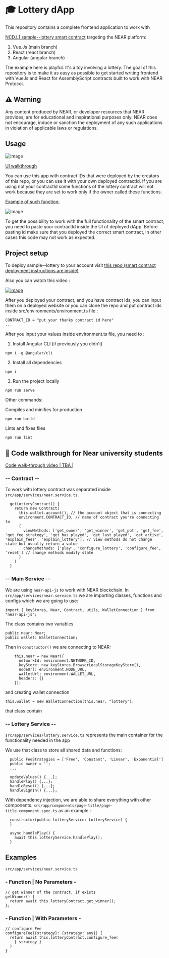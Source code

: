 #  🎓 Lottery dApp
This repository contains a complete frontend application to work with

<a href="https://github.com/Learn-NEAR/NCD.L1.sample--lottery" target="_blank">NCD.L1.sample--lottery smart contract</a> targeting the NEAR platform:
1. Vue.Js (main branch)
2. React (react branch)
3. Angular (angular branch)

The example here is playful. It's a toy involving a lottery.
The goal of this repository is to make it as easy as possible to get started writing frontend with VueJs and React for AssemblyScript contracts built to work with NEAR Protocol.

## ⚠️ Warning
Any content produced by NEAR, or developer resources that NEAR provides, are for educational and inspirational purposes only. NEAR does not encourage, induce or sanction the deployment of any such applications in violation of applicable laws or regulations.

## Usage

![image](https://user-images.githubusercontent.com/38455192/145136911-fe10f671-2137-483a-8326-343f857d095a.png)

<a href="https://www.loom.com/share/835719fe8e2e45c4a2970ed435f62a56" target="_blank">UI walkthrough</a>

You can use this app with contract IDs that were deployed by the creators of this repo,  or you can use it with your own deployed contractId.
If you are using not your contractId some functions of the lottery contract will not work because they are set to work only if the owner called these functions.

<a href="https://github.com/Learn-NEAR/NCD.L1.sample--lottery/blob/680f2bda0c121ad0276513e985ca13ca55dbe5ec/src/lottery/assembly/index.ts#L122" target="_blank">Example of such  function:</a>

![image](https://user-images.githubusercontent.com/38455192/145134082-bb64a93d-cd45-48e3-bd84-b34f366fdbcb.png)

To get the possibility to work with the full functionality of the smart contract, you need to paste your contractId inside the UI of deployed dApp.
Before pasting id make sure that you deployed the correct smart contract, in other cases this code may not work as expected.

## Project setup
To deploy sample--lottery to your account visit <a href="https://github.com/Learn-NEAR/NCD.L1.sample--lottery" target="_blank">this repo (smart contract deployment instructions are inside)</a>

Also you can watch this video :

<a href="https://www.loom.com/share/1060f789861a4652bfef96ef357cdbb3" target="_blank">![image](https://user-images.githubusercontent.com/38455192/169353150-81bf6d02-1a9e-428b-88eb-23f3c2c14328.png)</a>

After you deployed  your contract, and you have contract ids, you can input them on a deployed website or you can clone the repo and put contract ids inside src/environments/environment.ts file :
```
CONTRACT_ID = "put your thanks contract id here"
...
```

After you input your values inside environment.ts file, you need to :
1. Install Angular CLI (if previously you didn't)
```
npm i -g @angular/cli
```

2. Install all dependencies
```
npm i
```
3. Run the project locally
```
npm run serve
```

Other commands:

Compiles and minifies for production
```
npm run build
```
Lints and fixes files
```
npm run lint
```

## 👀 Code walkthrough for Near university students

<a href="https://www.loom.com/share/6a669c2de52d45b9a6b915eeaf89d567" >Code walk-through video | TBA |</a>

### -- Contract --

To work with lottery contract was separated inside ``` src/app/services/near.service.ts```.
```
  getLotteryContract() {
    return new Contract(
      this.wallet.account(), // the account object that is connecting
      environment.CONTRACT_ID, // name of contract you're connecting to
      {
        viewMethods: ['get_owner', 'get_winner', 'get_pot', 'get_fee', 'get_fee_strategy', 'get_has_played', 'get_last_played', 'get_active', 'explain_fees', 'explain_lottery'], // view methods do not change state but usually return a value
        changeMethods: ['play', 'configure_lottery', 'configure_fee', 'reset'] // change methods modify state
      }
    )
  }
```

### -- Main Service --

We are using ```near-api-js``` to work with NEAR blockchain. In ``` src/app/services/near.service.ts ``` we are importing classes, functions and configs which we are going to use:
```
import { keyStores, Near, Contract, utils, WalletConnection } from "near-api-js";
```

The class contains two variables
```
public near: Near;
public wallet: WalletConnection;
```

Then in ``` constructor() ``` we are connecting to NEAR:
```
    this.near = new Near({
      networkId: environment.NETWORK_ID,
      keyStore: new keyStores.BrowserLocalStorageKeyStore(),
      nodeUrl: environment.NODE_URL,
      walletUrl: environment.WALLET_URL,
      headers: {}
    });
``` 
and creating wallet connection
```
this.wallet = new WalletConnection(this.near, "lottery");
```

that class contain

### -- Lottery Service --

``` src/app/services/lottery.service.ts ``` represents the main container for the functionality needed in the app

We use that class to store all shared data and functions:
```
  public FeeStrategies = ['Free', 'Constant', 'Linear', 'Exponential']
  public owner = '';
  ...
  
  updateValues() {...};
  handlePlay() {...};
  handleReset() {...};
  handleSignIn() {...};
```

With dependency injection, we are able to share everything with other components. ``` src/app/components/page-title/page-title.component.spec.ts ``` as an example :
```
  constructor(public lotteryService: LotteryService) {
  }

  async handlePlay() {
    await this.lotteryService.handlePlay();
  }
```

## Examples
``` src/app/services/near.service.ts ```
### - Function | No Parameters -
```
// get winner of the contract, if exists
getWinner() {
  return await this.lotteryContract.get_winner();
};
```

### - Function | With Parameters -
```
// configure Fee
configureFee({strategy}: {strategy: any}) {
  return await this.lotteryContract.configure_fee(
    { strategy }
  )
}
```

